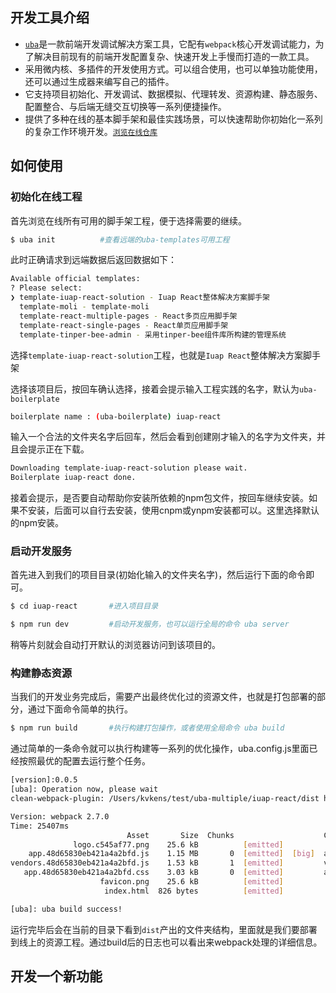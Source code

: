 ## 开发工具介绍

- [`uba`](https://github.com/iuap-design/tinper-uba)是一款前端开发调试解决方案工具，它配有`webpack`核心开发调试能力，为了解决目前现有的前端开发配置复杂、快速开发上手慢而打造的一款工具。
- 采用微内核、多插件的开发使用方式。可以组合使用，也可以单独功能使用，还可以通过生成器来编写自己的插件。
- 它支持项目初始化、开发调试、数据模拟、代理转发、资源构建、静态服务、配置整合、与后端无缝交互切换等一系列便捷操作。
- 提供了多种在线的基本脚手架和最佳实践场景，可以快速帮助你初始化一系列的复杂工作环境开发。[`浏览在线仓库`](https://github.com/uba-templates)


## 如何使用

### 初始化在线工程

首先浏览在线所有可用的脚手架工程，便于选择需要的继续。
```bash
$ uba init          #查看远端的uba-templates可用工程
```
此时正确请求到远端数据后返回数据如下：

```bash
Available official templates:
? Please select:
❯ template-iuap-react-solution - Iuap React整体解决方案脚手架
  template-moli - template-moli
  template-react-multiple-pages - React多页应用脚手架
  template-react-single-pages - React单页应用脚手架
  template-tinper-bee-admin - 采用tinper-bee组件库所构建的管理系统
```

选择`template-iuap-react-solution`工程，也就是`Iuap React`整体解决方案脚手架

选择该项目后，按回车确认选择，接着会提示输入工程实践的名字，默认为`uba-boilerplate`
```bash
boilerplate name : (uba-boilerplate) iuap-react
```
输入一个合法的文件夹名字后回车，然后会看到创建刚才输入的名字为文件夹，并且会提示正在下载。
```bash
Downloading template-iuap-react-solution please wait.
Boilerplate iuap-react done.
```
接着会提示，是否要自动帮助你安装所依赖的npm包文件，按回车继续安装。如果不安装，后面可以自行去安装，使用cnpm或ynpm安装都可以。这里选择默认的npm安装。

### 启动开发服务

首先进入到我们的项目目录(初始化输入的文件夹名字)，然后运行下面的命令即可。
```bash
$ cd iuap-react       #进入项目目录

$ npm run dev         #启动开发服务，也可以运行全局的命令 uba server
```
稍等片刻就会自动打开默认的浏览器访问到该项目的。

### 构建静态资源

当我们的开发业务完成后，需要产出最终优化过的资源文件，也就是打包部署的部分，通过下面命令简单的执行。

```bash
$ npm run build       #执行构建打包操作，或者使用全局命令 uba build
```
通过简单的一条命令就可以执行构建等一系列的优化操作，uba.config.js里面已经按照最优的配置去运行整个任务。
```bash
[version]:0.0.5
[uba]: Operation now, please wait
clean-webpack-plugin: /Users/kvkens/test/uba-multiple/iuap-react/dist has been removed.

Version: webpack 2.7.0
Time: 25407ms
                          Asset       Size  Chunks                    Chunk Names
              logo.c545af77.png    25.6 kB          [emitted]
    app.48d65830eb421a4a2bfd.js    1.15 MB       0  [emitted]  [big]  app
vendors.48d65830eb421a4a2bfd.js    1.53 kB       1  [emitted]         vendors
   app.48d65830eb421a4a2bfd.css    3.03 kB       0  [emitted]         app
                    favicon.png    25.6 kB          [emitted]
                     index.html  826 bytes          [emitted]

[uba]: uba build success!
```
运行完毕后会在当前的目录下看到`dist`产出的文件夹结构，里面就是我们要部署到线上的资源工程。通过build后的日志也可以看出来webpack处理的详细信息。


## 开发一个新功能


